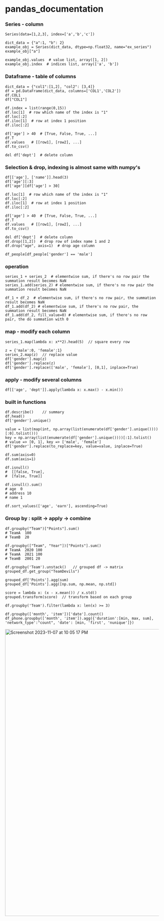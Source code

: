 # pandas_documentation

### Series - column
````
Series(data=[1,2,3], index=['a','b','c'])
````


````
dict_data = {"a":1, "b": 2}
example_obj = Series(dict_data, dtype=np.float32, name="ex_series")
example_obj["a"]
````

````
example_obj.values  # value list, array([1, 2])
example_obj.index  # indices list, array(['a', 'b'])
````

### Dataframe - table of columns
````
dict_data = {"col1":[1,2], "col2": [3,4]}
df = pd.DataFrame(dict_data, columns=['COL1','COL2'])
df.COL1
df["COL1"]
````

````
df.index = list(range(0,15))
df.loc[1]  # row which name of the index is "1"
df.loc[:2]
df.iloc[1]  # row at index 1 position
df.iloc[:2]
````

````
df['age'] > 40  # [True, False, True, ...]
df.T
df.values   # [[row1], [row2], ...]
df.to_csv()
````

````
del df['dept']  # delete column
````


### Selection & drop, indexing is almost same with numpy's
````
df[['age'], ['name']].head(3)
df['age'][:3]
df['age'][df['age'] > 30]
````

````
df.loc[1]  # row which name of the index is "1"
df.loc[:2]
df.iloc[1]  # row at index 1 position
df.iloc[:2]
````

````
df['age'] > 40  # [True, False, True, ...]
df.T
df.values   # [[row1], [row2], ...]
df.to_csv()
````

````
del df['dept']  # delete column
df.drop([1,2])  # drop row of index name 1 and 2
df.drop("age", axis=1)  # drop age column
````

````
df_people[df_people['gender'] == 'male']
````



### operation
````
series_1 + series_2  # elementwise sum, if there's no row pair the summation result becomes NaN
series_1.add(series_2) # elementwise sum, if there's no row pair the summation result becomes NaN
````

````
df_1 + df_2  # elementwise sum, if there's no row pair, the summation result becomes NaN
df_1.add(df_2) # elementwise sum, if there's no row pair, the summation result becomes NaN
df_1.add(df_2, fill_value=0) # elementwise sum, if there's no row pair, the do summation with 0
````

### map - modify each column
````
series_1.map(lambda x: x**2).head(5)  // square every row
````
````
z = {'male':0, 'female':1}
series_2.map(z)  // replace value
df['gender'].map(z)
df['gender'].replace(z)
df['gender'].replace(['male', 'female'], [0,1], inplace=True)
````


### apply - modify several columns
````
df[['age', 'dept']].apply(lambda x: x.max() - x.min()) 
````

### built in functions
````
df.describe()    // summary
df.head()
df['gender'].unique()
````
````
value = list(map(int, np.array(list(enumerate(df['gender'].unique())))[:0].tolist()))
key = np.array(list(enumerate(df['gender'].unique())))[:1].tolist()
# value => [0, 1], key => ['male', 'female']
df['gender'].replace(to_replace=key, value=value, inplace=True)
````

````
df.sum(axis=0)
df.sum(axis=1)
````

````
df.isnull()
#  [[false, True],
#  [false, True]]
````

````
df.isnull().sum()
# age  0
# address 10
# name 1
````

````
df.sort_values(['age', 'earn'], ascending=True)
````

### Group by : split -> apply -> combine
````
df.groupby("Team")["Points"].sum()
# TeamA  100
# TeamB  20

df.groupby(["Team", "Year"])["Points"].sum()
# TeamA  2020 100
# TeamA  2021 100
# TeamB  2001 20
````

````
df.groupby('Team').unstack()   // grouped df -> matrix
grouped_df.get_group("TeamDevils")
````

````
grouped_df['Points'].agg(sum)
grouped_df['Points'].agg([np.sum, np.mean, np.std])
````
````
score = lambda x: (x - x.mean()) / x.std()
grouped.transform(score)  // transform based on each group
````

````
df.groupby('Team').filter(lambda x: len(x) >= 3)
````

````
df.groupby(['month', 'item'])['date'].count()
df_phone.groupby(['month', 'item']).agg({'duration':[min, max, sum], 'network_type':"count", 'date': [min, 'first', 'nunique']})
````

<img width="940" alt="Screenshot 2023-11-07 at 10 05 17 PM" src="https://github.com/jsdysw/documentations/assets/76895949/a9df2685-e775-40c1-852d-1ffe93ac0179">
